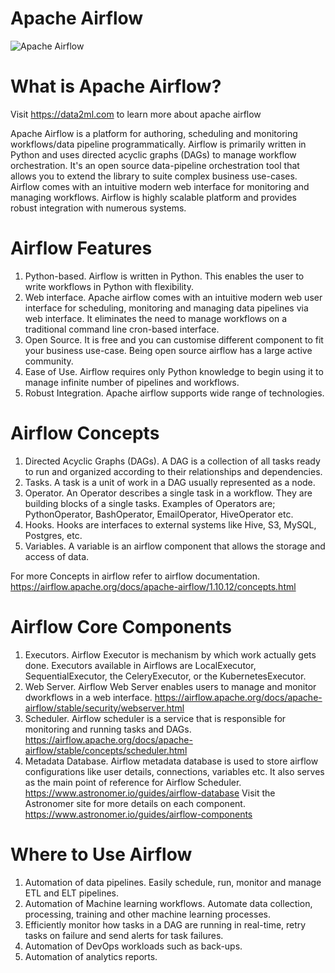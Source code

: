 # Apache Airflow
![Apache Airflow](https://data2ml.com/wp-content/uploads/2021/11/AirflowLogo.png)
# What is Apache Airflow?

Visit https://data2ml.com to learn more about apache airflow

Apache Airflow is a platform for authoring, scheduling and monitoring workflows/data pipeline programmatically. Airflow is primarily written in Python and uses directed acyclic graphs (DAGs) to manage workflow orchestration. It's an open source data-pipeline orchestration tool that allows you to extend the library to suite complex business use-cases. Airflow comes with an intuitive modern web interface for monitoring and managing workflows. Airflow is highly scalable platform and provides robust integration with numerous systems. 
 

# Airflow Features
1.	Python-based. Airflow is written in Python. This enables the user to write workflows in Python with flexibility. 
2.	Web interface. Apache airflow comes with an intuitive modern web user interface for scheduling, monitoring and managing data pipelines via web interface. It eliminates the need to manage workflows on a traditional command line cron-based interface.
3.	 Open Source. It is free and you can customise different component to fit your business use-case. Being open source airflow has a large active community.
4.	Ease of Use. Airflow requires only Python knowledge to begin using it to manage infinite number of pipelines and workflows.
5.	Robust Integration. Apache airflow supports wide range of technologies.

# Airflow Concepts
1.	Directed Acyclic Graphs (DAGs). A DAG is a collection of all tasks ready to run and organized according to their relationships and dependencies.
2.	Tasks. A task is a unit of work in a DAG usually represented as a node.
3.	Operator. An Operator describes a single task in a workflow. They are building blocks of a single tasks. Examples of Operators are; PythonOperator, BashOperator, EmailOperator, HiveOperator etc.
4.	Hooks. Hooks are interfaces to external systems like Hive, S3, MySQL, Postgres, etc.
5.	Variables. A variable is an airflow component that allows the storage and access of data. 

For more Concepts in airflow refer to airflow documentation. https://airflow.apache.org/docs/apache-airflow/1.10.12/concepts.html 

# Airflow Core Components
1.	Executors. Airflow Executor is mechanism by which work actually gets done. Executors available in Airflows are LocalExecutor, SequentialExecutor, the CeleryExecutor, or the KubernetesExecutor.
2.	Web Server. Airflow Web Server enables users to manage and monitor dworkflows in a web interface. https://airflow.apache.org/docs/apache-airflow/stable/security/webserver.html 
3.	Scheduler. Airflow scheduler is a service that is responsible for monitoring and running tasks and DAGs.  https://airflow.apache.org/docs/apache-airflow/stable/concepts/scheduler.html 
4.	Metadata Database. Airflow metadata database is used to store airflow configurations like user details, connections, variables etc. It also serves as the main point of reference for Airflow Scheduler. https://www.astronomer.io/guides/airflow-database 
Visit the Astronomer site for more details on each component. https://www.astronomer.io/guides/airflow-components 

# Where to Use Airflow
1.	Automation of data pipelines. Easily schedule, run, monitor and manage ETL and ELT pipelines.
2.	Automation of Machine learning workflows. Automate data collection, processing, training and other machine learning processes.
3.	Efficiently monitor how tasks in a DAG are running in real-time, retry tasks on failure and send alerts for task failures.
4.	Automation of DevOps workloads such as back-ups.
5.	Automation of analytics reports.
